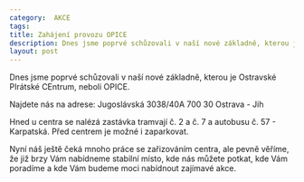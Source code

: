 ```yaml
---
category:  AKCE
tags: 
title: Zahájení provozu OPICE
description: Dnes jsme poprvé schůzovali v naší nové základně, kterou je Ostravské PIrátské CEntrum, neboli OPICE.
layout: post
---
```

Dnes jsme poprvé schůzovali v naší nové základně, kterou je Ostravské PIrátské CEntrum, neboli OPICE.

Najdete nás na adrese:
Jugoslávská 3038/40A
700 30 Ostrava - Jih

Hned u centra se nalézá zastávka tramvají č. 2 a č. 7 a autobusu č. 57 - Karpatská.
Před centrem je možné i zaparkovat.

Nyní náš ještě čeká mnoho práce se zařizováním centra, ale pevně věříme, že již brzy Vám nabídneme stabilní místo, kde nás můžete potkat, kde Vám poradíme a kde Vám budeme moci nabídnout zajímavé akce.